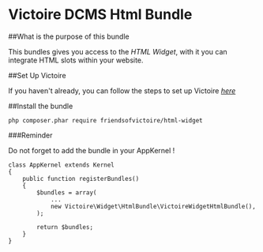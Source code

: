Victoire DCMS Html Bundle
============

##What is the purpose of this bundle

This bundles gives you access to the *HTML Widget*, with it you can integrate HTML slots within your website.

##Set Up Victoire

If you haven't already, you can follow the steps to set up Victoire *[here](https://github.com/Victoire/victoire/blob/master/setup.md)*

##Install the bundle

    php composer.phar require friendsofvictoire/html-widget

###Reminder

Do not forget to add the bundle in your AppKernel !

    class AppKernel extends Kernel
    {
        public function registerBundles()
        {
            $bundles = array(
                ...
                new Victoire\Widget\HtmlBundle\VictoireWidgetHtmlBundle(),
            );

            return $bundles;
        }
    }
